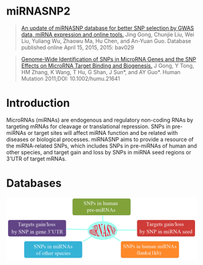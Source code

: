 # miRNASNP2
>[An update of miRNASNP database for better SNP selection by GWAS data, miRNA expression and online tools.](http://www.ncbi.nlm.nih.gov/pubmed/?term=25877638)
Jing Gong, Chunjie Liu, Wei Liu, Yuliang Wu, Zhaowu Ma, Hu Chen, and An-Yuan Guo.    Database published online April 15, 2015, 2015: bav029

> [Genome-Wide Identification of SNPs in MicroRNA Genes and the SNP Effects on MicroRNA Target Binding and Biogenesis.](http://www.ncbi.nlm.nih.gov/pubmed/22045659)
J Gong, Y Tong, HM Zhang, K Wang, T Hu, G Shan, J Sun*, and AY Guo*.    Human Mutation 2011;DOI: 10.1002/humu.21641

# Introduction

MicroRNAs (miRNAs) are endogenous and regulatory non-coding RNAs by targeting mRNAs for cleavage or translational repression. SNPs in pre-miRNAs or target sites will affect miRNA function and be related with diseases or biological processes. miRNASNP aims to provide a resource of the miRNA-related SNPs, which includes SNPs in pre-miRNAs of human and other species, and target gain and loss by SNPs in miRNA seed regions or 3'UTR of target mRNAs.

# Databases
![Databaes](image/databases.png)
